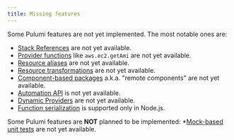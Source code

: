 ```yaml
---
title: Missing features
---
```


Some Pulumi features are not yet implemented. The most notable ones are:
* [Stack References](https://www.pulumi.com/docs/concepts/stack/#stackreferences) are not yet available.
* [Provider functions](https://www.pulumi.com/docs/concepts/resources/functions/) like `aws.ec2.getAmi` are not yet available.
* [Resource aliases](https://www.pulumi.com/docs/concepts/options/aliases/) are not yet available.
* [Resource transformations](https://www.pulumi.com/docs/concepts/options/transformations/) are not yet available.
* [Component-based packages](https://www.pulumi.com/docs/using-pulumi/pulumi-packages/how-to-author/) a.k.a. "remote components" are not yet available.
* [Automation API](https://www.pulumi.com/docs/guides/automation-api/) is not yet available.
* [Dynamic Providers](https://www.pulumi.com/docs/concepts/resources/dynamic-providers/) are not yet available.
* [Function serialization](https://www.pulumi.com/docs/concepts/inputs-outputs/function-serialization/) is supported only in Node.js.

Some Pulumi features are **NOT** planned to be implemented:
*[Mock-based unit tests](https://www.pulumi.com/docs/guides/testing/) are not yet available.

